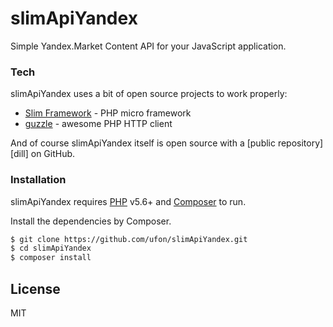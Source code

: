 # slimApiYandex 
Simple Yandex.Market Content API for your JavaScript application.

### Tech

slimApiYandex uses a bit of open source projects to work properly:

* [Slim Framework](https://www.slimframework.com/) - PHP micro framework
* [guzzle](http://docs.guzzleph.org/en/latest/) - awesome PHP HTTP client

And of course slimApiYandex itself is open source with a [public repository][dill]
 on GitHub.

### Installation

slimApiYandex requires [PHP](http://php.net/downloads.php) v5.6+ and [Composer](https://getcomposer.org/) to run.

Install the dependencies by Composer.

```sh
$ git clone https://github.com/ufon/slimApiYandex.git
$ cd slimApiYandex
$ composer install
```

License
----

MIT
